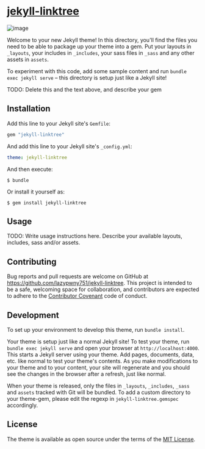# [jekyll-linktree](https://lazypwny751.github.io/jekyll-linktree)

![image](https://github.com/user-attachments/assets/ce82c7b6-048e-450c-a54d-a4bb4da4a1dc)


Welcome to your new Jekyll theme! In this directory, you'll find the files you need to be able to package up your theme into a gem. Put your layouts in `_layouts`, your includes in `_includes`, your sass files in `_sass` and any other assets in `assets`.

To experiment with this code, add some sample content and run `bundle exec jekyll serve` – this directory is setup just like a Jekyll site!

TODO: Delete this and the text above, and describe your gem

## Installation

Add this line to your Jekyll site's `Gemfile`:

```ruby
gem "jekyll-linktree"
```

And add this line to your Jekyll site's `_config.yml`:

```yaml
theme: jekyll-linktree
```

And then execute:

    $ bundle

Or install it yourself as:

    $ gem install jekyll-linktree

## Usage

TODO: Write usage instructions here. Describe your available layouts, includes, sass and/or assets.

## Contributing

Bug reports and pull requests are welcome on GitHub at https://github.com/lazypwny751/jekyll-linktree. This project is intended to be a safe, welcoming space for collaboration, and contributors are expected to adhere to the [Contributor Covenant](https://www.contributor-covenant.org/) code of conduct.

## Development

To set up your environment to develop this theme, run `bundle install`.

Your theme is setup just like a normal Jekyll site! To test your theme, run `bundle exec jekyll serve` and open your browser at `http://localhost:4000`. This starts a Jekyll server using your theme. Add pages, documents, data, etc. like normal to test your theme's contents. As you make modifications to your theme and to your content, your site will regenerate and you should see the changes in the browser after a refresh, just like normal.

When your theme is released, only the files in `_layouts`, `_includes`, `_sass` and `assets` tracked with Git will be bundled.
To add a custom directory to your theme-gem, please edit the regexp in `jekyll-linktree.gemspec` accordingly.

## License

The theme is available as open source under the terms of the [MIT License](https://opensource.org/licenses/MIT).
